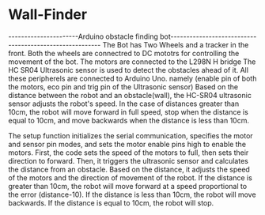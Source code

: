 # Wall-Finder
----------------------Arduino obstacle finding bot--------------------------------------------------------
The Bot has Two Wheels and a tracker in the front. Both the wheels are connectred to DC mototrs for controlling the movement of the bot.
The motors are connected to the L298N H bridge 
The HC SR04 Ultrasonic sensor is used to detect the obstacles ahead of it. All these peripherels are connected to Arduino Uno.
namely (enable pin of both the motors, eco pin and trig pin of the Ultrasonic sensor)
Based on the distance between the robot and an obstacle(wall), the HC-SR04 ultrasonic sensor adjusts the robot's speed. In the case of distances greater than 10cm, the robot will move forward in full speed, stop when the distance is equal to 10cm, and move backwards when the distance is less than 10cm.

The setup function initializes the serial communication, specifies the motor and sensor pin modes, and sets the motor enable pins high to enable the motors.
First, the code sets the speed of the motors to full, then sets their direction to forward. Then, it triggers the ultrasonic sensor and calculates the distance from an obstacle. Based on the distance, it adjusts the speed of the motors and the direction of movement of the robot. If the distance is greater than 10cm, the robot will move forward at a speed proportional to the error (distance-10). If the distance is less than 10cm, the robot will move backwards. If the distance is equal to 10cm, the robot will stop.


